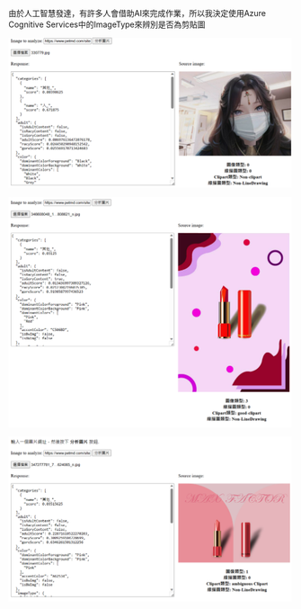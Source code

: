 由於人工智慧發達，有許多人會借助AI來完成作業，所以我決定使用Azure Cognitive Services中的ImageType來辨別是否為剪貼圖

![範例圖片01](01.png)

![範例圖片02](02.png)

![範例圖片03](03.png)